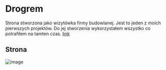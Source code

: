 # Drogrem
Strona stworzona jako wizytówka firmy budowlanej. Jest to jeden z moich pierwszych projektów. Do jej stworzenia wykorzystałem wszystko co potrafiłem na tamten czas. [ link](https://drogrem.com/)
## Strona
![image](https://github.com/purplehazee1337/drogrem/assets/105674445/77a945b1-174b-4929-b425-52de46250977)

